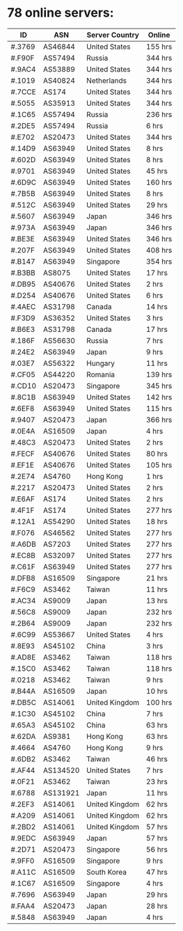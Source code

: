 # 78 online servers:

| ID | ASN | Server Country | Online |
| ------ | ------ | ------ | ------ |
| #.3769 | AS46844 | United States | 155 hrs |
| #.F90F | AS57494 | Russia | 344 hrs |
| #.9AC4 | AS53889 | United States | 344 hrs |
| #.1019 | AS40824 | Netherlands | 344 hrs |
| #.7CCE | AS174 | United States | 344 hrs |
| #.5055 | AS35913 | United States | 344 hrs |
| #.1C65 | AS57494 | Russia | 236 hrs |
| #.2DE5 | AS57494 | Russia | 6 hrs |
| #.E702 | AS20473 | United States | 344 hrs |
| #.14D9 | AS63949 | United States | 8 hrs |
| #.602D | AS63949 | United States | 8 hrs |
| #.9701 | AS63949 | United States | 45 hrs |
| #.6D9C | AS63949 | United States | 160 hrs |
| #.7B5B | AS63949 | United States | 8 hrs |
| #.512C | AS63949 | United States | 29 hrs |
| #.5607 | AS63949 | Japan | 346 hrs |
| #.973A | AS63949 | Japan | 346 hrs |
| #.BE3E | AS63949 | United States | 346 hrs |
| #.207F | AS63949 | United States | 408 hrs |
| #.B147 | AS63949 | Singapore | 354 hrs |
| #.B3BB | AS8075 | United States | 17 hrs |
| #.DB95 | AS40676 | United States | 2 hrs |
| #.D254 | AS40676 | United States | 6 hrs |
| #.4AEC | AS31798 | Canada | 14 hrs |
| #.F3D9 | AS36352 | United States | 3 hrs |
| #.B6E3 | AS31798 | Canada | 17 hrs |
| #.186F | AS56630 | Russia | 7 hrs |
| #.24E2 | AS63949 | Japan | 9 hrs |
| #.03E7 | AS56322 | Hungary | 11 hrs |
| #.CF05 | AS44220 | Romania | 139 hrs |
| #.CD10 | AS20473 | Singapore | 345 hrs |
| #.8C1B | AS63949 | United States | 142 hrs |
| #.6EF8 | AS63949 | United States | 115 hrs |
| #.9407 | AS20473 | Japan | 366 hrs |
| #.0E4A | AS16509 | Japan | 4 hrs |
| #.48C3 | AS20473 | United States | 2 hrs |
| #.FECF | AS40676 | United States | 80 hrs |
| #.EF1E | AS40676 | United States | 105 hrs |
| #.2E74 | AS4760 | Hong Kong | 1 hrs |
| #.2217 | AS20473 | United States | 2 hrs |
| #.E6AF | AS174 | United States | 2 hrs |
| #.4F1F | AS174 | United States | 277 hrs |
| #.12A1 | AS54290 | United States | 18 hrs |
| #.F076 | AS46562 | United States | 277 hrs |
| #.A6DB | AS7203 | United States | 277 hrs |
| #.EC8B | AS32097 | United States | 277 hrs |
| #.C61F | AS63949 | United States | 277 hrs |
| #.DFB8 | AS16509 | Singapore | 21 hrs |
| #.F6C9 | AS3462 | Taiwan | 11 hrs |
| #.AC34 | AS9009 | Japan | 13 hrs |
| #.56C8 | AS9009 | Japan | 232 hrs |
| #.2B64 | AS9009 | Japan | 232 hrs |
| #.6C99 | AS53667 | United States | 4 hrs |
| #.8E93 | AS45102 | China | 3 hrs |
| #.AD8E | AS3462 | Taiwan | 118 hrs |
| #.15C0 | AS3462 | Taiwan | 118 hrs |
| #.0218 | AS3462 | Taiwan | 9 hrs |
| #.B44A | AS16509 | Japan | 10 hrs |
| #.DB5C | AS14061 | United Kingdom | 100 hrs |
| #.1C30 | AS45102 | China | 7 hrs |
| #.65A3 | AS45102 | China | 63 hrs |
| #.62DA | AS9381 | Hong Kong | 63 hrs |
| #.4664 | AS4760 | Hong Kong | 9 hrs |
| #.6DB2 | AS3462 | Taiwan | 46 hrs |
| #.AF44 | AS134520 | United States | 7 hrs |
| #.0F21 | AS3462 | Taiwan | 23 hrs |
| #.6788 | AS131921 | Japan | 11 hrs |
| #.2EF3 | AS14061 | United Kingdom | 62 hrs |
| #.A209 | AS14061 | United Kingdom | 62 hrs |
| #.2BD2 | AS14061 | United Kingdom | 57 hrs |
| #.9EDC | AS63949 | Japan | 57 hrs |
| #.2D71 | AS20473 | Singapore | 56 hrs |
| #.9FF0 | AS16509 | Singapore | 9 hrs |
| #.A11C | AS16509 | South Korea | 47 hrs |
| #.1C67 | AS16509 | Singapore | 4 hrs |
| #.7696 | AS63949 | Japan | 29 hrs |
| #.FAA4 | AS20473 | Japan | 28 hrs |
| #.5848 | AS63949 | Japan | 4 hrs |


